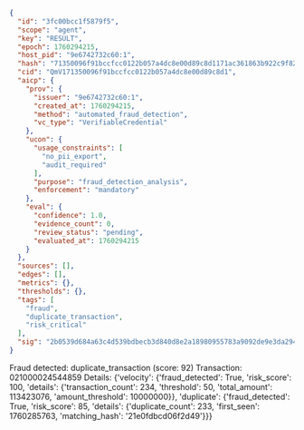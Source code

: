 ```json
{
  "id": "3fc00bcc1f5879f5",
  "scope": "agent",
  "key": "RESULT",
  "epoch": 1760294215,
  "host_pid": "9e6742732c60:1",
  "hash": "71350096f91bccfcc0122b057a4dc8e00d89c8d1171ac361863b922c9f82a3d1",
  "cid": "QmV171350096f91bccfcc0122b057a4dc8e00d89c8d1",
  "aicp": {
    "prov": {
      "issuer": "9e6742732c60:1",
      "created_at": 1760294215,
      "method": "automated_fraud_detection",
      "vc_type": "VerifiableCredential"
    },
    "ucon": {
      "usage_constraints": [
        "no_pii_export",
        "audit_required"
      ],
      "purpose": "fraud_detection_analysis",
      "enforcement": "mandatory"
    },
    "eval": {
      "confidence": 1.0,
      "evidence_count": 0,
      "review_status": "pending",
      "evaluated_at": 1760294215
    }
  },
  "sources": [],
  "edges": [],
  "metrics": {},
  "thresholds": {},
  "tags": [
    "fraud",
    "duplicate_transaction",
    "risk_critical"
  ],
  "sig": "2b0539d684a63c4d539bdbecb3d840d8e2a18980955783a9092de9e3da294f60"
}
```

Fraud detected: duplicate_transaction (score: 92)
Transaction: 021000024544859
Details: {'velocity': {'fraud_detected': True, 'risk_score': 100, 'details': {'transaction_count': 234, 'threshold': 50, 'total_amount': 113423076, 'amount_threshold': 10000000}}, 'duplicate': {'fraud_detected': True, 'risk_score': 85, 'details': {'duplicate_count': 233, 'first_seen': 1760285763, 'matching_hash': '21e0fdbcd06f2d49'}}}